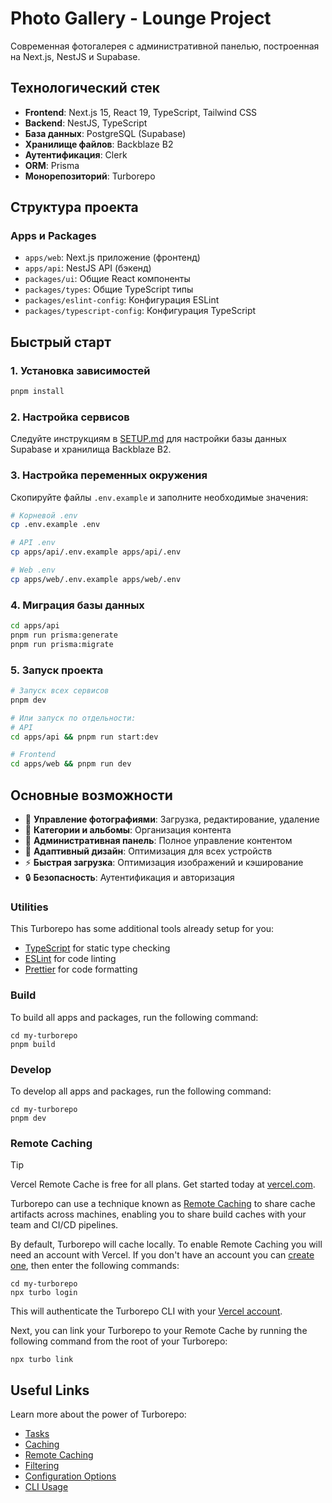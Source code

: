 # Photo Gallery - Lounge Project

Современная фотогалерея с административной панелью, построенная на Next.js, NestJS и Supabase.

## Технологический стек

- **Frontend**: Next.js 15, React 19, TypeScript, Tailwind CSS
- **Backend**: NestJS, TypeScript
- **База данных**: PostgreSQL (Supabase)
- **Хранилище файлов**: Backblaze B2
- **Аутентификация**: Clerk
- **ORM**: Prisma
- **Монорепозиторий**: Turborepo

## Структура проекта

### Apps и Packages

- `apps/web`: Next.js приложение (фронтенд)
- `apps/api`: NestJS API (бэкенд)
- `packages/ui`: Общие React компоненты
- `packages/types`: Общие TypeScript типы
- `packages/eslint-config`: Конфигурация ESLint
- `packages/typescript-config`: Конфигурация TypeScript

## Быстрый старт

### 1. Установка зависимостей

```bash
pnpm install
```

### 2. Настройка сервисов

Следуйте инструкциям в [SETUP.md](./SETUP.md) для настройки базы данных Supabase и хранилища Backblaze B2.

### 3. Настройка переменных окружения

Скопируйте файлы `.env.example` и заполните необходимые значения:

```bash
# Корневой .env
cp .env.example .env

# API .env
cp apps/api/.env.example apps/api/.env

# Web .env
cp apps/web/.env.example apps/web/.env
```

### 4. Миграция базы данных

```bash
cd apps/api
pnpm run prisma:generate
pnpm run prisma:migrate
```

### 5. Запуск проекта

```bash
# Запуск всех сервисов
pnpm dev

# Или запуск по отдельности:
# API
cd apps/api && pnpm run start:dev

# Frontend
cd apps/web && pnpm run dev
```

## Основные возможности

- 📸 **Управление фотографиями**: Загрузка, редактирование, удаление
- 📁 **Категории и альбомы**: Организация контента
- 🔐 **Административная панель**: Полное управление контентом
- 🎨 **Адаптивный дизайн**: Оптимизация для всех устройств
- ⚡ **Быстрая загрузка**: Оптимизация изображений и кэширование
- 🔒 **Безопасность**: Аутентификация и авторизация

### Utilities

This Turborepo has some additional tools already setup for you:

- [TypeScript](https://www.typescriptlang.org/) for static type checking
- [ESLint](https://eslint.org/) for code linting
- [Prettier](https://prettier.io) for code formatting

### Build

To build all apps and packages, run the following command:

```
cd my-turborepo
pnpm build
```

### Develop

To develop all apps and packages, run the following command:

```
cd my-turborepo
pnpm dev
```

### Remote Caching

> [!TIP]
> Vercel Remote Cache is free for all plans. Get started today at [vercel.com](https://vercel.com/signup?/signup?utm_source=remote-cache-sdk&utm_campaign=free_remote_cache).

Turborepo can use a technique known as [Remote Caching](https://turborepo.com/docs/core-concepts/remote-caching) to share cache artifacts across machines, enabling you to share build caches with your team and CI/CD pipelines.

By default, Turborepo will cache locally. To enable Remote Caching you will need an account with Vercel. If you don't have an account you can [create one](https://vercel.com/signup?utm_source=turborepo-examples), then enter the following commands:

```
cd my-turborepo
npx turbo login
```

This will authenticate the Turborepo CLI with your [Vercel account](https://vercel.com/docs/concepts/personal-accounts/overview).

Next, you can link your Turborepo to your Remote Cache by running the following command from the root of your Turborepo:

```
npx turbo link
```

## Useful Links

Learn more about the power of Turborepo:

- [Tasks](https://turborepo.com/docs/crafting-your-repository/running-tasks)
- [Caching](https://turborepo.com/docs/crafting-your-repository/caching)
- [Remote Caching](https://turborepo.com/docs/core-concepts/remote-caching)
- [Filtering](https://turborepo.com/docs/crafting-your-repository/running-tasks#using-filters)
- [Configuration Options](https://turborepo.com/docs/reference/configuration)
- [CLI Usage](https://turborepo.com/docs/reference/command-line-reference)
